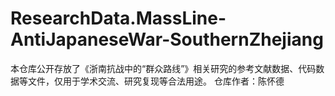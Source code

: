 # ResearchData.MassLine-AntiJapaneseWar-SouthernZhejiang
本仓库公开存放了《浙南抗战中的“群众路线”》相关研究的参考文献数据、代码数据等文件，仅用于学术交流、研究复现等合法用途。 仓库作者：陈怀德
